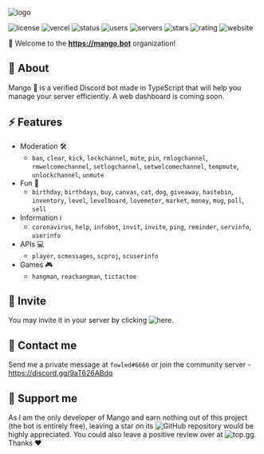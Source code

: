 ![logo](https://user-images.githubusercontent.com/37367577/157241712-865b2909-a499-4138-9f3c-ec6e3dceacbd.png)

![license](https://img.shields.io/github/license/addmango/mango)
![vercel](https://img.shields.io/github/deployments/addmango/website/production?label=vercel&logo=vercel&logoColor=white)
![status](https://img.shields.io/badge/status-active-success)
![users](https://img.shields.io/badge/dynamic/json?color=blueviolet&label=users&query=message.users&url=https%3A%2F%2Fapi.mango.bot%2Fstats)
![servers](https://img.shields.io/badge/dynamic/json?color=ff69b4&label=servers&query=message.servers&url=https%3A%2F%2Fapi.mango.bot%2Fstats)
![stars](https://img.shields.io/github/stars/addmango/mango)
![rating](https://img.shields.io/badge/rating-4.8%2F5-orange)
![website](https://img.shields.io/badge/website-mango.bot-critical)

👋 Welcome to the **https://mango.bot** organization!

## 🤔 About
Mango 🥭 is a verified Discord bot made in TypeScript that will help you manage your server efficiently. A web dashboard is coming soon. 

## ⚡ Features
- Moderation 🛠️
  - `ban`, `clear`, `kick`, `lockchannel`, `mute`, `pin`, `rmlogchannel`, `rmwelcomechannel`, `setlogchannel`, `setwelcomechannel`, `tempmute`, `unlockchannel`, `unmute`
- Fun 🥳
  - `birthday`, `birthdays`, `buy`, `canvas`, `cat`, `dog`, `giveaway`, `hastebin`, `inventory`, `level`, `levelboard`, `lovemeter`, `market`, `money`, `mug`, `poll`, `sell`
- Information ℹ️
  - `coronavirus`, `help`, `infobot`, `invit`, `invite`, `ping`, `reminder`, `servinfo`, `userinfo`
- APIs 💻
  - `player`, `scmessages`, `scproj`, `scuserinfo`
- Games 🎮
  - `hangman`, `reachangman`, `tictactoe`

## 🔗 Invite
You may invite it in your server by clicking ![here](https://go.fowled.club/mango).

## 📝 Contact me
Send me a private message at `fowled#6666` or join the community server - https://discord.gg/9aT626ABdq

## 🌟 Support me
As I am the only developer of Mango and earn nothing out of this project (the bot is entirely free), leaving a star on its ![GitHub repository](https://github.com/addmango/mango) would be highly appreciated.
You could also leave a positive review over at ![top.gg](https://top.gg/fr/bot/497443144632238090). Thanks ❤️
